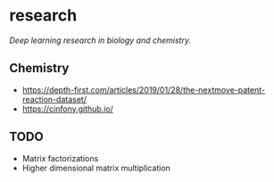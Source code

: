 # research

_Deep learning research in biology and chemistry._

## Chemistry
- https://depth-first.com/articles/2019/01/28/the-nextmove-patent-reaction-dataset/
- https://cinfony.github.io/

## TODO
- Matrix factorizations
- Higher dimensional matrix multiplication
